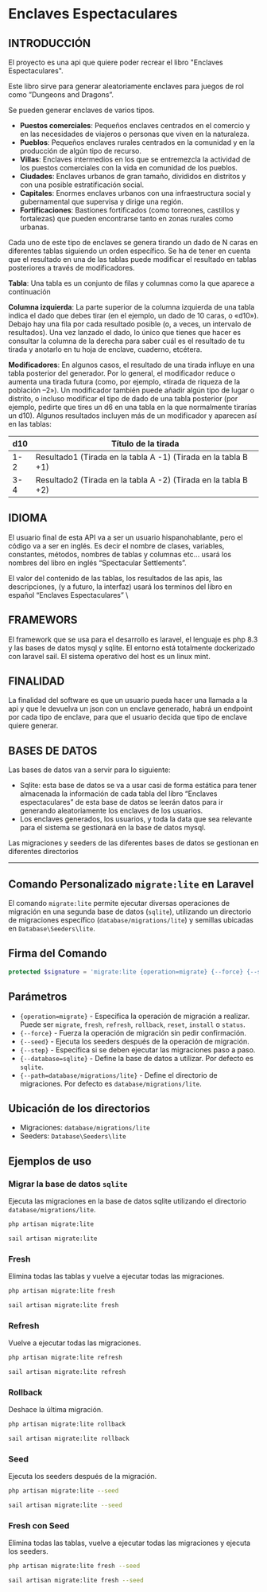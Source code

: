 # Enclaves Espectaculares

## INTRODUCCIÓN

El proyecto es una api que quiere poder recrear el libro "Enclaves Espectaculares".

Este libro sirve para generar aleatoriamente enclaves para juegos de rol como ”Dungeons and Dragons”.

Se pueden generar enclaves de varios tipos.



* **Puestos comerciales**: Pequeños enclaves centrados en el comercio y en las necesidades de viajeros o personas que viven en la naturaleza.
* **Pueblos**: Pequeños enclaves rurales centrados en la comunidad y en la producción de algún tipo de recurso.
* **Villas**: Enclaves intermedios en los que se entremezcla la actividad de los puestos comerciales con la vida en comunidad de los pueblos.
* **Ciudades**: Enclaves urbanos de gran tamaño, divididos en distritos y con una posible estratificación social.
* **Capitales**: Enormes enclaves urbanos con una infraestructura social y gubernamental que supervisa y dirige una región.
* **Fortificaciones**: Bastiones fortificados (como torreones, castillos y fortalezas) que pueden encontrarse tanto en zonas rurales como urbanas.

Cada uno de este tipo de enclaves se genera tirando un dado de N caras en diferentes tablas siguiendo un orden específico. Se ha de tener en cuenta que el resultado en una de las tablas puede modificar el resultado en tablas posteriores a través de modificadores.

**Tabla**: Una tabla es un conjunto de filas y columnas como la que aparece a continuación

**Columna izquierda**: La parte superior de la columna izquierda de una tabla indica el dado que debes tirar (en el ejemplo, un dado de 10 caras, o «d10»). Debajo hay una fila por cada resultado posible (o, a veces, un intervalo de resultados). Una vez lanzado el dado, lo único que tienes que hacer es consultar la columna de la derecha para saber cuál es el resultado de tu tirada y anotarlo en tu hoja de enclave, cuaderno, etcétera.

**Modificadores**: En algunos casos, el resultado de una tirada influye en una tabla posterior del generador. Por lo general, el modificador reduce o aumenta una tirada futura (como, por ejemplo, «tirada de riqueza de la población –2»). Un modificador también puede añadir algún tipo de lugar o distrito, o incluso modificar el tipo de dado de una tabla posterior (por ejemplo, pedirte que tires un d6 en una tabla en la que normalmente tirarías un d10). Algunos resultados incluyen más de un modificador y aparecen así en las tablas:

| d10 | Título de la tirada                                            |
|-----|----------------------------------------------------------------|
| 1-2 | Resultado1 (Tirada en la tabla A -1) (Tirada en la tabla B +1) |
| 3-4 | Resultado2 (Tirada en la tabla A -2) (Tirada en la tabla B +2) |


## IDIOMA

El usuario final de esta API va a ser un usuario hispanohablante, pero el código va a ser en inglés. Es decir el nombre de clases, variables, constantes, métodos, nombres de tablas y columnas  etc… usará los nombres del libro en inglés “Spectacular Settlements”.

El valor del contenido de las tablas, los resultados de las apis, las descripciones, (y a futuro, la interfaz) usará los terminos del libro en español “Enclaves Espectaculares” \



## FRAMEWORS

El framework que se usa para el desarrollo es laravel, el lenguaje es php 8.3 y las bases de datos mysql y sqlite. El entorno está totalmente dockerizado con laravel sail. El sistema operativo del host es un linux mint.


## FINALIDAD

La finalidad del software es que un usuario pueda hacer una llamada a la api y que le devuelva un json con un enclave generado, habrá un endpoint por cada tipo de enclave, para que el usuario decida que tipo de enclave quiere generar.


## BASES DE DATOS

Las bases de datos van a servir para lo siguiente:



* Sqlite: esta base de datos se va a usar casi de forma estática para tener almacenada la información de cada tabla del libro “Enclaves espectaculares” de esta base de datos se leerán datos para ir generando aleatoriamente los enclaves de los usuarios.
* Los enclaves generados, los usuarios, y toda la data que sea relevante para el sistema se gestionará en la base de datos mysql.

Las migraciones y seeders de las diferentes bases de datos se gestionan en diferentes directorios

---

## Comando Personalizado `migrate:lite` en Laravel

El comando `migrate:lite` permite ejecutar diversas operaciones de migración en una segunda base de datos (`sqlite`), utilizando un directorio de migraciones específico (`database/migrations/lite`) y semillas ubicadas en `Database\Seeders\lite`.

## Firma del Comando

```php
protected $signature = 'migrate:lite {operation=migrate} {--force} {--seed} {--step} {--database=sqlite} {--path=database/migrations/lite}';
```

## Parámetros
- `{operation=migrate}` - Especifica la operación de migración a realizar. Puede ser `migrate`, `fresh`, `refresh`, `rollback`, `reset`, `install` o `status`.
- `{--force}` - Fuerza la operación de migración sin pedir confirmación.
- `{--seed}` - Ejecuta los seeders después de la operación de migración.
- `{--step}` - Especifica si se deben ejecutar las migraciones paso a paso.
- `{--database=sqlite}` -  Define la base de datos a utilizar. Por defecto es `sqlite`.
- `{--path=database/migrations/lite}` - Define el directorio de migraciones. Por defecto es `database/migrations/lite`.


## Ubicación de los directorios
- Migraciones: `database/migrations/lite`
- Seeders: `Database\Seeders\lite`

## Ejemplos de uso
### Migrar la base de datos `sqlite`
Ejecuta las migraciones en la base de datos sqlite utilizando el directorio `database/migrations/lite`.
```bash
php artisan migrate:lite
```
```bash
sail artisan migrate:lite
```

### Fresh
Elimina todas las tablas y vuelve a ejecutar todas las migraciones.
```bash
php artisan migrate:lite fresh
```
```bash
sail artisan migrate:lite fresh
```

### Refresh
Vuelve a ejecutar todas las migraciones.
```bash
php artisan migrate:lite refresh
```
```bash
sail artisan migrate:lite refresh
```

### Rollback
Deshace la última migración.
```bash
php artisan migrate:lite rollback
```
```bash
sail artisan migrate:lite rollback
```

### Seed
Ejecuta los seeders después de la migración.
```bash
php artisan migrate:lite --seed
```
```bash
sail artisan migrate:lite --seed
```

### Fresh con Seed
Elimina todas las tablas, vuelve a ejecutar todas las migraciones y ejecuta los seeders.
```bash
php artisan migrate:lite fresh --seed
```
```bash
sail artisan migrate:lite fresh --seed
```

